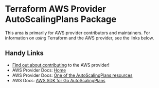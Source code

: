 # Terraform AWS Provider AutoScalingPlans Package

This area is primarily for AWS provider contributors and maintainers. For information on _using_ Terraform and the AWS provider, see the links below.


## Handy Links
* [Find out about contributing](../../../docs/contributing) to the AWS provider!
* AWS Provider Docs: [Home](https://registry.terraform.io/providers/hashicorp/aws/latest/docs)
* AWS Provider Docs: [One of the AutoScalingPlans resources](https://registry.terraform.io/providers/hashicorp/aws/latest/docs/resources/autoscalingplans_scaling_plan)
* AWS Docs: [AWS SDK for Go AutoScalingPlans](https://docs.aws.amazon.com/sdk-for-go/api/service/autoscalingplans/)
